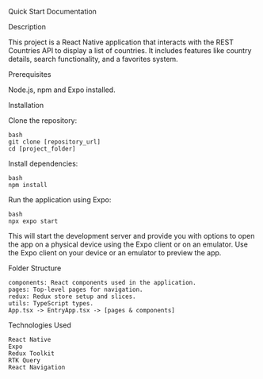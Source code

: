 Quick Start Documentation

Description

This project is a React Native application that interacts with the REST Countries API to display a list of countries. It includes features like country details, search functionality, and a favorites system.

Prerequisites

Node.js, npm and Expo installed.

Installation

Clone the repository:

    bash
    git clone [repository_url]
    cd [project_folder]

Install dependencies:

    bash
    npm install

Run the application using Expo:

    bash
    npx expo start

This will start the development server and provide you with options to open the app on a physical device using the Expo client or on an emulator.
Use the Expo client on your device or an emulator to preview the app.


Folder Structure

    components: React components used in the application.
    pages: Top-level pages for navigation.
    redux: Redux store setup and slices.
    utils: TypeScript types.
    App.tsx -> EntryApp.tsx -> [pages & components]

Technologies Used

    React Native
    Expo
    Redux Toolkit
    RTK Query
    React Navigation
